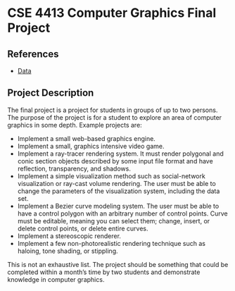 # CSE 4413 Computer Graphics Final Project

## References
- [Data](data/Reference.md)

## Project Description
The final project is a project for students in groups of up to two persons. The purpose of the project is for a student to explore an area of computer graphics in some depth. Example projects are:
- Implement a small web-based graphics engine.
- Implement a small, graphics intensive video game.
- Implement a ray-tracer rendering system. It must render polygonal and conic section objects described by some input file format and have reflection, transparency, and shadows.
- Implement a simple visualization method such as social-network visualization or ray-cast volume rendering. The user must be able to change the parameters of the visualization system, including the data set.
- Implement a Bezier curve modeling system. The user must be able to have a control polygon with an arbitrary number of control points. Curve must be editable, meaning you can select them; change, insert, or delete control points, or delete entire curves.
- Implement a stereoscopic renderer.
- Implement a few non-photorealistic rendering technique such as haloing, tone shading, or stippling.

This is not an exhaustive list. The project should be something that could be completed within a month’s time by two students and demonstrate knowledge in computer graphics.
